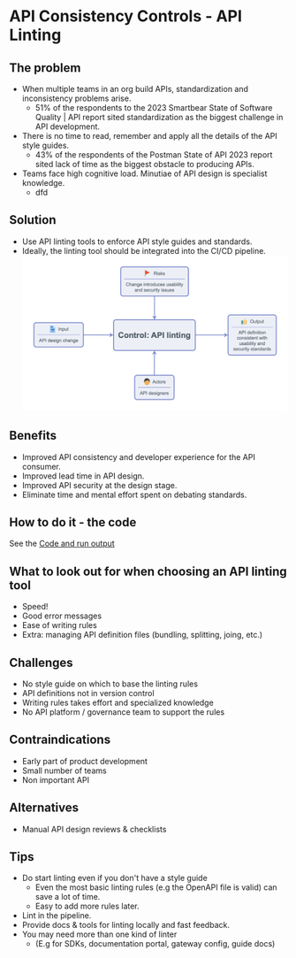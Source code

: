 # API Consistency Controls - API Linting

## The problem
- When multiple teams in an org build APIs, standardization and inconsistency problems arise.  
  - 51% of the respondents to the 2023 Smartbear State of Software Quality | API report sited standardization as the biggest challenge in API development.
- There is no time to read, remember and apply all the details of the API style guides. 
  - 43% of the respondents of the Postman State of API 2023 report sited lack of time as the biggest obstacle to producing APIs.
- Teams face high cognitive load. Minutiae of API design is specialist knowledge.
  - dfd

## Solution
- Use API linting tools to enforce API style guides and standards. 
- Ideally, the linting tool should be integrated into the CI/CD pipeline.
  ![API Linting Control](./api_linting.png)

## Benefits
- Improved API consistency and developer experience for the API consumer.
- Improved lead time in API design. 
- Improved API security at the design stage. 
- Eliminate time and mental effort spent on debating standards.

## How to do it - the code
See the [Code and run output](./.github/workflows/api-delivery-patterns.yml)

## What to look out for when choosing an API linting tool
- Speed! 
- Good error messages
- Ease of writing rules
- Extra: managing API definition files (bundling, splitting, joing, etc.)

## Challenges
- No style guide on which to base the linting rules
- API definitions not in version control
- Writing rules takes effort and specialized knowledge
- No API platform / governance team to support the rules

## Contraindications
- Early part of product development
- Small number of teams
- Non important API

## Alternatives
- Manual API design reviews & checklists

## Tips 
- Do start linting even if you don't have a style guide
  - Even the most basic linting rules (e.g the OpenAPI file is valid) can save a lot of time.
  - Easy to add more rules later.
- Lint in the pipeline. 
- Provide docs & tools for linting locally and fast feedback.
- You may need more than one kind of linter 
  - (E.g for SDKs, documentation portal, gateway config, guide docs)
